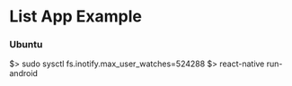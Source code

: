 List App Example
================


### Ubuntu 

$> sudo sysctl fs.inotify.max_user_watches=524288
$> react-native run-android